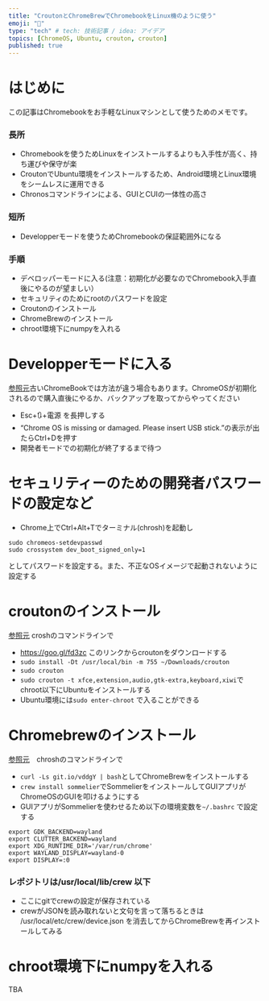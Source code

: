 ```yaml
---
title: "CroutonとChromeBrewでChromebookをLinux機のように使う"
emoji: "📝"
type: "tech" # tech: 技術記事 / idea: アイデア
topics: [ChromeOS, Ubuntu, crouton, crouton]
published: true
---
```

# はじめに
この記事はChromebookをお手軽なLinuxマシンとして使うためのメモです。

### 長所
* Chromebookを使うためLinuxをインストールするよりも入手性が高く、持ち運びや保守が楽
* CroutonでUbuntu環境をインストールするため、Android環境とLinux環境をシームレスに運用できる
* Chronosコマンドラインによる、GUIとCUIの一体性の高さ

### 短所
* Developperモードを使うためChromebookの保証範囲外になる

### 手順

* デベロッパーモードに入る(注意：初期化が必要なのでChromebook入手直後にやるのが望ましい）
* セキュリティのためにrootのパスワードを設定
* Croutonのインストール
* ChromeBrewのインストール
* chroot環境下にnumpyを入れる

# Developperモードに入る
[参照元](https://www.androidauthority.com/how-to-enable-developer-mode-on-a-chromebook-906688/)古いChromeBookでは方法が違う場合もあります。ChromeOSが初期化されるので購入直後にやるか、バックアップを取ってからやってください

* Esc+🔃+電源 を長押しする
* “Chrome OS is missing or damaged. Please insert USB stick.”の表示が出たらCtrl+Dを押す
* 開発者モードでの初期化が終了するまで待つ

# セキュリティーのための開発者パスワードの設定など

* Chrome上でCtrl+Alt+Tでターミナル(chrosh)を起動し

```commandline
sudo chromeos-setdevpasswd
sudo crossystem dev_boot_signed_only=1
```
としてパスワードを設定する。また、不正なOSイメージで起動されないように設定する

# croutonのインストール
[参照元](https://github.com/dnschneid/crouton) croshのコマンドラインで

* https://goo.gl/fd3zc このリンクからcroutonをダウンロードする
* `sudo install -Dt /usr/local/bin -m 755 ~/Downloads/crouton`
* `sudo crouton`
* `sudo crouton -t xfce,extension,audio,gtk-extra,keyboard,xiwi`でchroot以下にUbuntuをインストールする
* Ubuntu環境には`sudo enter-chroot` で入ることができる

# Chromebrewのインストール
[参照元](https://github.com/skycocker/chromebrew)　chroshのコマンドラインで

* `curl -Ls git.io/vddgY | bash`としてChromeBrewをインストールする
* `crew install sommelier`でSommelierをインストールしてGUIアプリがChromeOSのGUIを叩けるようにする
* GUIアプリがSommelierを使わせるため以下の環境変数を`~/.bashrc` で設定する

```
export GDK_BACKEND=wayland 
export CLUTTER_BACKEND=wayland
export XDG_RUNTIME_DIR='/var/run/chrome'
export WAYLAND_DISPLAY=wayland-0
export DISPLAY=:0
```

### レポジトリは/usr/local/lib/crew 以下
* ここにgitでcrewの設定が保存されている
* crewがJSONを読み取れないと文句を言って落ちるときは /usr/local/etc/crew/device.json を消去してからChromeBrewを再インストールしてみる

# chroot環境下にnumpyを入れる
TBA

